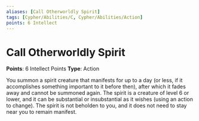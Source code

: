 ```yaml
---
aliases: [Call Otherworldly Spirit]
tags: [Cypher/Abilities/C, Cypher/Abilities/Action]
points: 6 Intellect
---
```


# Call Otherworldly Spirit

**Points**: 6 Intellect Points
**Type**: Action

You summon a spirit creature that manifests for up to a day (or less, if it accomplishes something important to it before then), after which it fades away and cannot be summoned again. The spirit is a creature of level 6 or lower, and it can be substantial or insubstantial as it wishes (using an action to change). The spirit is not beholden to you, and it does not need to stay near you to remain manifest.
